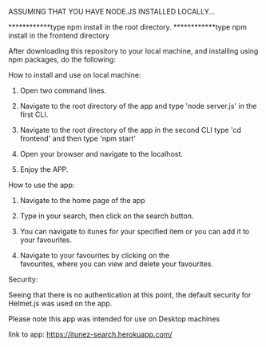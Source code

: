 ASSUMING THAT YOU HAVE NODE.JS INSTALLED LOCALLY...

************type npm install in the root directory.
************type npm install in the frontend directory

After downloading this repository to your local machine, 
and installing using npm packages, do the following: 

How to install and use on local machine:

1. Open two command lines. 

2. Navigate to the root directory of the app and type 
   'node server.js' in the first CLI.

3. Navigate to the root directory of the app in the second CLI
   type 'cd frontend' and then type 'npm start'

4. Open your browser and navigate to the localhost.

5. Enjoy the APP.

How to use the app:

1. Navigate to the home page of the app

2. Type in your search, then click on the search
   button.

3. You can navigate to itunes for your specified item
   or you can add it to your favourites.

4. Navigate to your favourites by clicking on the     
   favourites, where you can view and delete your favourites.

Security:

Seeing that there is no authentication at this point, the default security 
for Helmet.js was used on the app.

Please note this app was intended for use on Desktop machines


link to app: https://itunez-search.herokuapp.com/
